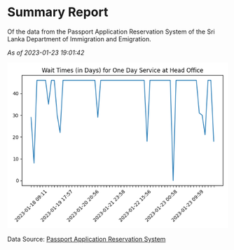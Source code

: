 # Summary Report

Of the data from the Passport Application Reservation System of the Sri Lanka Department of Immigration and Emigration.

*As of 2023-01-23 19:01:42*

![Wait Time Chart](summary.wait_time_chart.png)

Data Source: [Passport Application Reservation System](https://eservices.immigration.gov.lk:8443/appointment/pages/reservationApplication.xhtml)